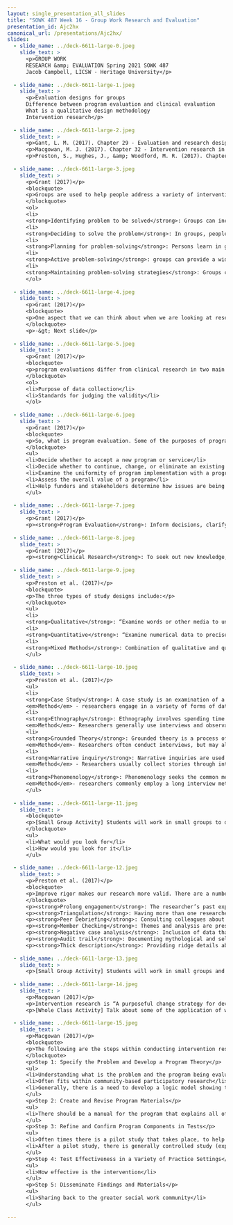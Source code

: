 ```yaml
---
layout: single_presentation_all_slides
title: "SOWK 487 Week 16 - Group Work Research and Evaluation"
presentation_id: Ajc2hx
canonical_url: /presentations/Ajc2hx/
slides:
  - slide_name: ../deck-6611-large-0.jpeg
    slide_text: >
      <p>GROUP WORK
      RESEARCH &amp; EVALUATION Spring 2021 SOWK 487
      Jacob Campbell, LICSW - Heritage University</p>
      
  - slide_name: ../deck-6611-large-1.jpeg
    slide_text: >
      <p>Evaluation designs for groups
      Difference between program evaluation and clinical evaluation
      What is a qualitative design methodology
      Intervention research</p>
      
  - slide_name: ../deck-6611-large-2.jpeg
    slide_text: >
      <p>Gant, L. M. (2017). Chapter 29 - Evaluation and research design. In C. D. Garvin, L. M. Gutierrez, &amp; M. J. Galinsky <em>Handbook of Social Work with Groups</em> (pp. 527-534). The Guilford Press.</p>
      <p>Macgowan, M. J. (2017). Chapter 32 - Intervention research in social work with groups. In C. D. Garvin, L. M. Gutierrez, &amp; M. J. Galinsky <em>Handbook of Social Work with Groups</em> (pp. 565-585). The Guilford Press.</p>
      <p>Preston, S., Hughes, J., &amp; Woodford, M. R. (2017). Chapter 31 - Qualitative research. In C. D. Garvin, L. M. Gutierrez, &amp; M. J. Galinsky <em>Handbook of Social Work with Groups</em> (pp. 549-564). The Guilford Press.</p>
      
  - slide_name: ../deck-6611-large-3.jpeg
    slide_text: >
      <p>Grant (2017)</p>
      <blockquote>
      <p>Groups are used to help people address a variety of intervention tasks (p. 528)</p>
      </blockquote>
      <ol>
      <li>
      <strong>Identifying problem to be solved</strong>: Groups can increase personal awareness of problems or issues without personal accusation or prejudgment and with normalization and destigmatization of the issue.</li>
      <li>
      <strong>Deciding to solve the problem</strong>: In groups, people with low motivation to resolve problem issues can find ways and support to increase motivational levels to address the problem or issue.</li>
      <li>
      <strong>Planning for problem-solving</strong>: Persons learn in groups how to identify problems and employ problem-solving methods to generate, assess, and implement solutions.</li>
      <li>
      <strong>Active problem-solving</strong>: groups can provide a wide variety of strategies for change, along with ways to implement and monitor the change efforts</li>
      <li>
      <strong>Maintaining problem-solving strategies</strong>: Groups can be more effective than individuals in working to sustain and support personal change efforts. Groups can also provide support in the face of personal lapses or relapses.</li>
      </ol>
      
  - slide_name: ../deck-6611-large-4.jpeg
    slide_text: >
      <p>Grant (2017)</p>
      <blockquote>
      <p>One aspect that we can think about when we are looking at research design is the difference between program evaluation and clinical research evaluation. The main way we distinguish between these two is by understanding what is the purpose of the research.</p>
      </blockquote>
      <p>-&gt; Next slide</p>
      
  - slide_name: ../deck-6611-large-5.jpeg
    slide_text: >
      <p>Grant (2017)</p>
      <blockquote>
      <p>program evaluations differ from clinical research in two main ways</p>
      </blockquote>
      <ol>
      <li>Purpose of data collection</li>
      <li>Standards for judging the validity</li>
      </ol>
      
  - slide_name: ../deck-6611-large-6.jpeg
    slide_text: >
      <p>Grant (2017)</p>
      <blockquote>
      <p>So, what is program evaluation. Some of the purposes of program evaluation include:</p>
      </blockquote>
      <ul>
      <li>Decide whether to accept a new program or service</li>
      <li>Decide whether to continue, change, or eliminate an existing program or service</li>
      <li>Examine the uniformity of program implementation with a program plan</li>
      <li>Assess the overall value of a program</li>
      <li>Help funders and stakeholders determine how issues are being solved or needs are met.</li>
      </ul>
      
  - slide_name: ../deck-6611-large-7.jpeg
    slide_text: >
      <p>Grant (2017)</p>
      <p><strong>Program Evaluation</strong>: Inform decisions, clarify options, specify improvements, and provide information about programs and policies within the social and political context.</p>
      
  - slide_name: ../deck-6611-large-8.jpeg
    slide_text: >
      <p>Grant (2017)</p>
      <p><strong>Clinical Research</strong>: To seek out new knowledge, engage in theory testing, confirm or disconfirm hypotheses, and generalize findings</p>
      
  - slide_name: ../deck-6611-large-9.jpeg
    slide_text: >
      <p>Preston et al. (2017)</p>
      <blockquote>
      <p>The three types of study designs include:</p>
      </blockquote>
      <ul>
      <li>
      <strong>Qualitative</strong>: “Examine words or other media to understand their meaning” (DeCarlo, 2019)</li>
      <li>
      <strong>Quantitative</strong>: “Examine numerical data to precisely describe and predict elements of the social world” (DeCarlo, 2019)</li>
      <li>
      <strong>Mixed Methods</strong>: Combination of qualitative and quantitative methodologies</li>
      </ul>
      
  - slide_name: ../deck-6611-large-10.jpeg
    slide_text: >
      <p>Preston et al. (2017)</p>
      <ul>
      <li>
      <strong>Case Study</strong>: A case study is an examination of a particular case that is a bounded system (e.g. A particular group intervention or setting) in order to develop an in-depth understanding of the chosen case
      <em>Method</em> - researchers engage in a variety of forms of data collection, including interviews and documents.</li>
      <li>
      <strong>Ethnography</strong>: Ethnography involves spending time with a particular group in order to document shared patterns of beliefs, language, behaviors, and values
      <em>Method</em>- Researchers generally use interviews and observations</li>
      <li>
      <strong>Grounded Theory</strong>: Grounded theory is a process of inquiry seeking an explanation
      <em>Method</em>- Researchers often conduct interviews, but may also utilize other forms of data collection.</li>
      <li>
      <strong>Narrative inquiry</strong>: Narrative inquiries are used to study how individuals construct meaning about their identities, events, and/or experiences, such as participation in a group intervention.
      <em>Method</em> - Researchers usually collect stories through interviews</li>
      <li>
      <strong>Phenomenology</strong>: Phenomenology seeks the common meaning or essence of a lived experience for a group of individuals and is focused on a description of the phenomenon or experience, for example leading clinical groups with a particular population
      <em>Method</em>- researchers commonly employ a long interview method.</li>
      </ul>
      
  - slide_name: ../deck-6611-large-11.jpeg
    slide_text: >
      <blockquote>
      <p>[Small Group Activity] Students will work in small groups to discuss how they would evaluate the following: “Professional Similarities for Social Work Students”</p>
      </blockquote>
      <ul>
      <li>What would you look for</li>
      <li>How would you look for it</li>
      </ul>
      
  - slide_name: ../deck-6611-large-12.jpeg
    slide_text: >
      <p>Preston et al. (2017)</p>
      <blockquote>
      <p>Improve rigor makes our research more valid. There are a number of strategies that get used to improve rigor in qualitative research, these include:</p>
      </blockquote>
      <p><strong>Prolong engagement</strong>: The researcher’s past experiences in the field and relationships with stakeholders and pastor trusting relationships with participants, which is helpful in addressing reactivity and participant bias and can also foster the researchers increase sensitivity to emerging on steps</p>
      <p><strong>Triangulation</strong>: Having more than one researcher, collecting data from multiple sources representing various perspectives, combining different data collection tactics, and/or reduce each threat to rigor</p>
      <p><strong>Peer Debriefing</strong>: Consulting colleagues about emerging findings is useful in obtaining another perspective about one’s interpretations, while also getting other ideas both of which are useful and minimizing research bias</p>
      <p><strong>Member Checking</strong>: Themes and analysis are presented to participants and/or other stakeholders in order to verify one’s interpretation this strategy can occur within an interview or a bowling date analysis and interpretation</p>
      <p><strong>Negative case analysis</strong>: Inclusion of data that contradicts themes identified in the data helps to address researcher bias.</p>
      <p><strong>Audit trail</strong>: Documenting mythological and self-reflective memo can help reduce research bias</p>
      <p><strong>Thick description</strong>: Providing ridge details about how the study was conducted, the research contacts, and the data (through the provision of quotations) can reduce researcher bias and promote transferability</p>
      
  - slide_name: ../deck-6611-large-13.jpeg
    slide_text: >
      <p>[Small Group Activity] Students will work in small groups and consider how they would evaluate a group for parents. What are some of the tactics they could use to help enhance rigor for that research?</p>
      
  - slide_name: ../deck-6611-large-14.jpeg
    slide_text: >
      <p>Macgowan (2017)</p>
      <p>Intervention research is “A purposeful change strategy for developing or fine-tuning interventions”</p>
      <p>[Whole Class Activity] Talk about some of the application of what intervention research is. Consider the connection between participatory action research.</p>
      
  - slide_name: ../deck-6611-large-15.jpeg
    slide_text: >
      <p>Macgowan (2017)</p>
      <blockquote>
      <p>The following are the steps within conducting intervention research:</p>
      </blockquote>
      <p>Step 1: Specify the Problem and Develop a Program Theory</p>
      <ul>
      <li>Understanding what is the problem and the program being evaluated and the theoretical basis.</li>
      <li>Often fits within community-based participatory research</li>
      <li>Generally, there is a need to develop a logic model showing the risk and protective factors and linking them to the program’s components</li>
      </ul>
      <p>Step 2: Create and Revise Program Materials</p>
      <ul>
      <li>There should be a manual for the program that explains all of the aspects of it</li>
      </ul>
      <p>Step 3: Refine and Confirm Program Components in Tests</p>
      <ul>
      <li>Often times there is a pilot study that takes place, to help know if it will be useful</li>
      <li>After a pilot study, there is generally controlled study (experimental design)</li>
      </ul>
      <p>Step 4: Test Effectiveness in a Variety of Practice Settings</p>
      <ul>
      <li>How effective is the intervention</li>
      </ul>
      <p>Step 5: Disseminate Findings and Materials</p>
      <ul>
      <li>Sharing back to the greater social work community</li>
      </ul>
      
---
```

